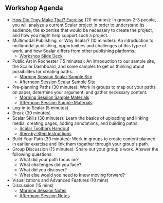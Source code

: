 ## Workshop Agenda 
- [How Did They Make That? Exercise](https://docs.google.com/document/d/1eBAO2mPF1KVv1ZtVYoxUnQCzGoOgeEKo2o0HGET9I_Q/edit?usp=sharing) (20 minutes): In groups 2-3 people, you will analyze a current Scalar project in order to understand its audience, the expertise that would be necessary to create the project, and how you might help support such a project.
- Multimodal Publishing, or Why Scalar? (10 minutes): An introduction to multimodal publishing, opportunities and challenges of this type of work, and how Scalar differs from other publishing platforms.
  - [Workshop Slide Deck](https://docs.google.com/presentation/d/1YRpSu-cquZ57QQH5y0eH5Ikho04cgY5YRrEP1PcLxy0/edit?usp=sharing)
- Public Art in Rochester (15 minutes): An introduction to our sample site, the Scalar Dashboard, and some samples to get us thinking about possibilites for creating paths.
  - [Morning Session Scalar Sample Site](http://esherwood.digitalscholar.rochester.edu/arldsi/public-art-arl-dsi-am/index)
  - [Afternoon Session Scalar Sample Site](http://esherwood.digitalscholar.rochester.edu/arldsi/public-art-arl-dsi-pm/index)
- Pre-planning Paths (30 minutes): Work in groups to map out your paths on paper, determine your argument, and gather necessary content.
  - [Morning Session Sample Materials](https://drive.google.com/drive/folders/1qMoxr87tiQ6JzhOpiPY5ll9ZaKHR0Cmr?usp=sharing)
  - [Afternoon Session Sample Materials](https://drive.google.com/drive/folders/1uUcPZ0CbTgXki0gckOV9uM4fSUwY2kyh?usp=sharing)
- Log-in to Scalar (5 minutes)
- Break (30 minutes)
- Scalar Skills (30 minutes): Learn the basics of uploading and linking media, creating pages, adding annotations, and building paths.
  - [Scalar Toolbars Handout](https://drive.google.com/file/d/1ETEYWZhIsszCi81eI2uD_i7jY0RjRMsk/view?usp=sharing)
  - [Step-by-Step Instructions](https://drive.google.com/file/d/1W9FDrOjtEI0Ez8cBQu9nlBBVk9IU6cRE/view?usp=sharing)
- Build Your Path (30 minutes): Work in groups to create content planned in earlier exercise and link them together through your group's path.
- Group Discussion (15 minutes): Share out your group's work. Answer the following questions:
  - What did your path focus on?
  - What challenges did you face?
  - What did you discover?
  - What else would you need to know moving forward?
- Visualizations and Advanced Features (10 mins)
- Discussion (15 mins)
  - [Morning Session Notes](https://docs.google.com/document/d/1RD4qkOLZrgR9zU1p4N73LGiLdUlZ36ye9ku03IdVGPE/edit?usp=sharing)
  - [Afternoon Session Notes](https://docs.google.com/document/d/1J4a-YzEbG5uV7Uj9J_3vxvANlzFp9kE0gbu9hr-oR-c/edit?usp=sharing)
